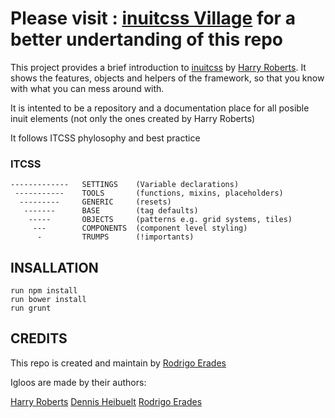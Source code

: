 # Please visit : [inuitcss Village](http://area73.github.io/inuit-village/) for a better undertanding of this repo


This project provides a brief introduction to [inuitcss](https://github.com/inuitcss) by [Harry Roberts](https://github.com/csswizardry). 
It shows the features, objects and helpers of the framework, so that you know with what you can mess around with.

It is intented to be a repository and a documentation place for all posible inuit elements (not only the ones created by Harry Roberts)


It follows ITCSS phylosophy and best practice


### ITCSS
               
    -------------   SETTINGS    (Variable declarations)
     -----------    TOOLS       (functions, mixins, placeholders)
      ---------     GENERIC     (resets)
       -------      BASE        (tag defaults)
        -----       OBJECTS     (patterns e.g. grid systems, tiles)
         ---        COMPONENTS  (component level styling)
          -         TRUMPS      (!importants)
    
        

## INSALLATION

    run npm install
    run bower install
    run grunt 


## CREDITS

This repo is created and maintain by [Rodrigo Erades](https://github.com/area73)

Igloos are made by their authors:


[Harry Roberts](https://github.com/csswizardry)
[Dennis Heibuelt](https://github.com/csshugs)
[Rodrigo Erades](https://github.com/area73)